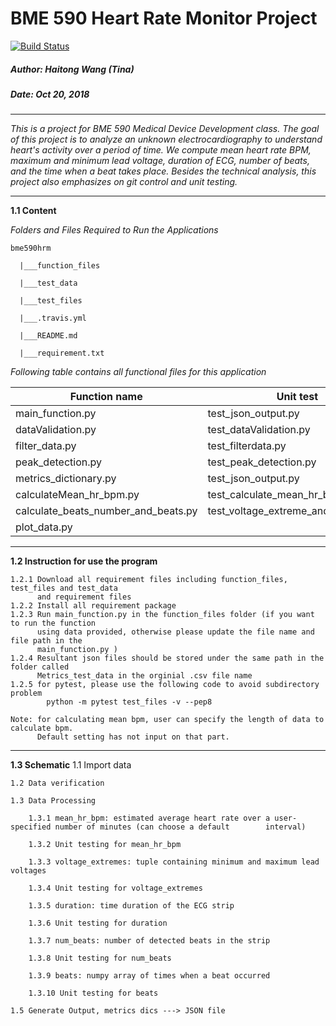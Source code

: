 # BME 590 Heart Rate Monitor Project 
 
[![Build Status](https://travis-ci.com/TinaHaitongWang/bme590hrm.svg?branch=master)](https://travis-ci.com/TinaHaitongWang/bme590hrm)

##### Author: Haitong Wang (Tina)
##### Date: Oct 20, 2018 

----

_This is a project for BME 590 Medical Device Development class. The goal of this 
project is to analyze an unknown electrocardiography to understand heart's activity 
over a period of time. We compute mean heart rate BPM, maximum and minimum
lead voltage, duration of ECG, number of beats, and the time when a beat takes place. 
Besides the technical analysis, this project also emphasizes on git control and unit
testing._

-----
**1.1 Content**

_Folders and Files Required to Run the Applications_

`bme590hrm` 
    
      |___function_files
 
      |___test_data
  
      |___test_files
      
      |___.travis.yml
      
      |___README.md
      
      |___requirement.txt
      
_Following table contains all functional files for this application_

 | Function name                       | Unit test                            |
 |-------------------------------------|--------------------------------------|
 | main_function.py                    | test_json_output.py                  |
 | dataValidation.py                   | test_dataValidation.py               |
 | filter_data.py                      | test_filterdata.py                   |
 | peak_detection.py                   | test_peak_detection.py               |
 | metrics_dictionary.py               | test_json_output.py                  |
 | calculateMean_hr_bpm.py             | test_calculate_mean_hr_bpm.py        |
 | calculate_beats_number_and_beats.py | test_voltage_extreme_and_duration.py |
 | plot_data.py                        |                                      |       
---
**1.2 Instruction for use the program**

    1.2.1 Download all requirement files including function_files, test_files and test_data
          and requirement files 
    1.2.2 Install all requirement package 
    1.2.3 Run main_function.py in the function_files folder (if you want to run the function
          using data provided, otherwise please update the file name and file path in the 
          main_function.py )
    1.2.4 Resultant json files should be stored under the same path in the folder called 
          Metrics_test_data in the orginial .csv file name
    1.2.5 for pytest, please use the following code to avoid subdirectory problem
            python -m pytest test_files -v --pep8 
          
    Note: for calculating mean bpm, user can specify the length of data to calculate bpm. 
          Default setting has not input on that part. 

---
**1.3 Schematic**
    1.1 Import data 
  
    1.2 Data verification 
  
    1.3 Data Processing 
        
        1.3.1 mean_hr_bpm: estimated average heart rate over a user-specified number of minutes (can choose a default        interval) 
          
        1.3.2 Unit testing for mean_hr_bpm
          
        1.3.3 voltage_extremes: tuple containing minimum and maximum lead voltages
          
        1.3.4 Unit testing for voltage_extremes 
          
        1.3.5 duration: time duration of the ECG strip
          
        1.3.6 Unit testing for duration
          
        1.3.7 num_beats: number of detected beats in the strip
          
        1.3.8 Unit testing for num_beats
          
        1.3.9 beats: numpy array of times when a beat occurred
          
        1.3.10 Unit testing for beats
      
    1.5 Generate Output, metrics dics ---> JSON file 
      
      
          
